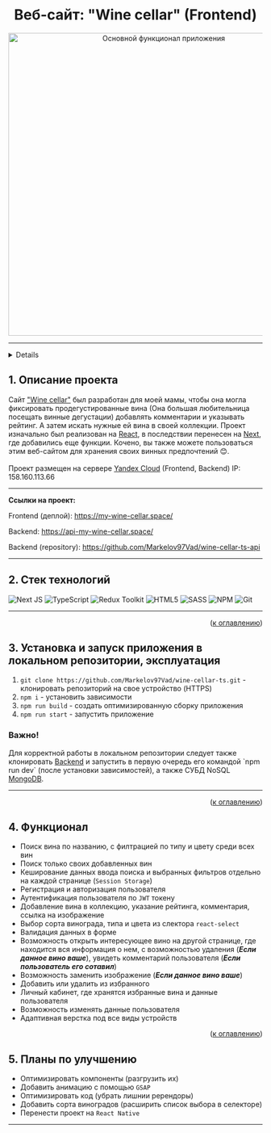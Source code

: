 <h1 align="center">Веб-сайт: "Wine cellar" (Frontend)</h1>


<div align="center">
  <a href="https://my-wine-cellar.space/">
    <img width="600" alt="Основной функционал приложения" src="./src/public/images/wine-cellar.gif">
  </a>
</div>

_____

<a name="summary">
  <details>
    <summary>Оглавление</summary>
    <ol>
      <li><a href="#project-description">Описание проекта</a></li>
      <li><a href="#technologies">Стек технологий</a></li>
      <li><a href="#installation">Установка и запуск приложения в локальном репозитории, эксплуатация</a></li>
      <li><a href="#functionality">Функционал</a></li>
      <li><a href="#enhancement">Планы по улучшению</a></li>
    </ol>
  </details>
</a>

<a name="project-description"><h2>1. Описание проекта</h2></a>
Сайт <a href="https://my-wine-cellar.space/" target="_blank">"Wine cellar"</a> был разработан для моей мамы, чтобы она могла фиксировать продегустированные вина (Она большая любительница посещать винные дегустации) добавлять комментарии и указывать рейтинг. А затем искать нужные ей вина в своей коллекции. Проект изначально был реализован на <a href="https://react.dev/">React</a>, в последствии перенесен на <a href="https://nextjs.org/">Next</a>, где добавились еще функции. Кочено, вы также можете пользоваться этим веб-сайтом для хранения своих винных предпочтений 😊.
<br></br>
Проект размещен на сервере <a href="https://nextjs.org/">Yandex Cloud</a> (Frontend, Backend) IP: 158.160.113.66

____

<b>Ссылки на проект:</b>

Frontend (деплой): https://my-wine-cellar.space/

Backend: https://api-my-wine-cellar.space/

Backend (repository): https://github.com/Markelov97Vad/wine-cellar-ts-api

___

<a name="technologies"><h2>2. Стек технологий</h2></a>

![Next JS](https://img.shields.io/badge/Next-black?style=for-the-badge&logo=next.js&logoColor=white)
![TypeScript](https://img.shields.io/badge/typescript-%23007ACC.svg?style=for-the-badge&logo=typescript&logoColor=white)
![Redux Toolkit](https://img.shields.io/badge/Redux&nbsp;Toolkit-333?style=for-the-badge&logo=redux&logoColor=7549bc)
![HTML5](https://img.shields.io/badge/html5-%23E34F26.svg?style=for-the-badge&logo=html5&logoColor=white)
![SASS](https://img.shields.io/badge/SASS-hotpink.svg?style=for-the-badge&logo=SASS&logoColor=white)
![NPM](https://img.shields.io/badge/NPM-%23CB3837.svg?style=for-the-badge&logo=npm&logoColor=white)
![Git](https://img.shields.io/badge/git-%23F05033.svg?style=for-the-badge&logo=git&logoColor=white)

____

<div align="right">(<a href="#summary">к оглавлению</a>)</div>

<a name="installation"><h2>3. Установка и запуск приложения в локальном репозитории, эксплуатация</h2></a>
1. `git clone https://github.com/Markelov97Vad/wine-cellar-ts.git` - клонировать репозиторий на свое устройство (HTTPS)
2. `npm i` - установить зависимости
3. `npm run build` - создать оптимизированную сборку приложения
4. `npm run start` - запустить приложение

<h3>Важно!</h3>Для корректной работы в локальном репозитории следует также клонировать <a href="https://github.com/Markelov97Vad/wine-cellar-ts-api">Backend</a> и запустить в первую очередь его командой `npm run dev` (после установки зависимостей), а также СУБД NoSQL <a href="https://www.mongodb.com/">MongoDB</a>.

____

<div align="right">(<a href="#summary">к оглавлению</a>)</div>

<a name="functionality"><h2>4. Функционал</h2></a>

- Поиск вина по названию, с филтрацией по типу и цвету среди всех вин
- Поиск только своих добавленных вин
- Кеширование данных ввода поиска и выбранных фильтров отдельно на каждой странице (```Session Storage```)
- Регистрация и авторизация пользователя
- Аутентификация пользователя по ```JWT``` токену
- Добавление вина в коллекцию, указание рейтинга, комментария, ссылка на изображение
- Выбор сорта винограда, типа и цвета из слектора ```react-select```
- Валидация данных в форме
- Возможность открыть интересующее вино на другой странице, где находится вся информация о нем, с возможностью удаления (***Если данное вино ваше***), увидеть комментарий пользователя (***Если пользователь его сотавил***)
- Возможность заменить изображение (***Если данное вино ваше***)
- Добавить или удалить из избранного
- Личный кабинет, где хранятся избранные вина и данные пользователя
- Возможность изменять данные пользователя
- Адаптивная верстка под все виды устройств

<div align="right">(<a href="#summary">к оглавлению</a>)</div>

<a name="enhancement"><h2>5. Планы по улучшению</h2></a>
- Оптимизировать компоненты (разгрузить их)
- Добавить анимацию с помощью ```GSAP```
- Оптимизировать код (убрать лишнии ререндоры)
- Добавить сорта виноградов (расширить список выбора в селекторе)
- Перенести проект на ```React Native```

___
